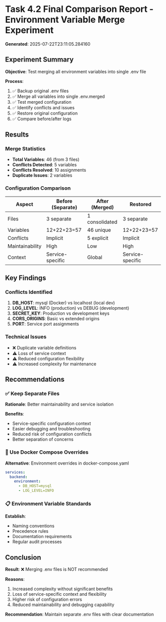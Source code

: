 # Task 4.2 Final Comparison Report - Environment Variable Merge Experiment

**Generated**: 2025-07-22T23:11:05.284160

## Experiment Summary

**Objective**: Test merging all environment variables into single .env file

**Process**:
1. ✅ Backup original .env files
2. ✅ Merge all variables into single .env.merged
3. ✅ Test merged configuration
4. ✅ Identify conflicts and issues
5. ✅ Restore original configuration
6. ✅ Compare before/after logs

## Results

### Merge Statistics
- **Total Variables**: 46 (from 3 files)
- **Conflicts Detected**: 5 variables
- **Conflicts Resolved**: 10 assignments
- **Duplicate Issues**: 2 variables

### Configuration Comparison

| Aspect | Before (Separate) | After (Merged) | Restored |
|--------|------------------|----------------|----------|
| Files | 3 separate | 1 consolidated | 3 separate |
| Variables | 12+22+23=57 | 46 unique | 12+22+23=57 |
| Conflicts | Implicit | 5 explicit | Implicit |
| Maintainability | High | Low | High |
| Context | Service-specific | Global | Service-specific |

## Key Findings

### Conflicts Identified
1. **DB_HOST**: mysql (Docker) vs localhost (local dev)
2. **LOG_LEVEL**: INFO (production) vs DEBUG (development)
3. **SECRET_KEY**: Production vs development keys
4. **CORS_ORIGINS**: Basic vs extended origins
5. **PORT**: Service port assignments

### Technical Issues
- ❌ Duplicate variable definitions
- ⚠️ Loss of service context
- ⚠️ Reduced configuration flexibility
- ⚠️ Increased complexity for maintenance

## Recommendations

### ✅ Keep Separate Files
**Rationale**: Better maintainability and service isolation

**Benefits**:
- Service-specific configuration context
- Easier debugging and troubleshooting
- Reduced risk of configuration conflicts
- Better separation of concerns

### 🐳 Use Docker Compose Overrides
**Alternative**: Environment overrides in docker-compose.yaml

```yaml
services:
  backend:
    environment:
      - DB_HOST=mysql
      - LOG_LEVEL=INFO
```

### 📋 Environment Variable Standards
**Establish**:
- Naming conventions
- Precedence rules
- Documentation requirements
- Regular audit processes

## Conclusion

**Result**: ❌ Merging .env files is NOT recommended

**Reasons**:
1. Increased complexity without significant benefits
2. Loss of service-specific context and flexibility
3. Higher risk of configuration errors
4. Reduced maintainability and debugging capability

**Recommendation**: Maintain separate .env files with clear documentation

